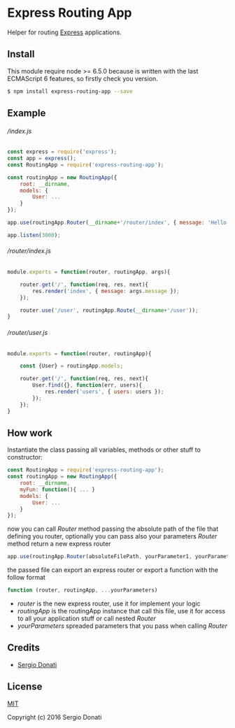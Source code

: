 # Express Routing App

Helper for routing [Express](http://expressjs.com/) applications.

## Install

This module require node >= 6.5.0 because is written with the last ECMAScript 6 features, so firstly check you version.

```bash
$ npm install express-routing-app --save
```

## Example

###### /index.js

```javascript
const express = require('express');
const app = express();
const RoutingApp = require('express-routing-app');

const routingApp = new RoutingApp({
	root: __dirname,
	models: {
		User: ...
	}
});

app.use(routingApp.Router(__dirname+'/router/index', { message: 'Hello' }));

app.listen(3000);
```

###### /router/index.js

```javascript
module.exports = function(router, routingApp, args){

	router.get('/', function(req, res, next){
		res.render('index', { message: args.message });
	});

	router.use('/user', routingApp.Route(__dirname+'/user'));
}
```

###### /router/user.js

```javascript
module.exports = function(router, routingApp){

	const {User} = routingApp.models;

	router.get('/', function(req, res, next){
		User.find({}, function(err, users){
			res.render('users', { users: users });
		});
	});
}
```

## How work

Instantiate the class passing all variables, methods or other stuff to constructor:
```javascript
const RoutingApp = require('express-routing-app');
const routingApp = new RoutingApp({
	root: __dirname,
	myFun: function(){ ... }
	models: {
		User: ...
	}
});
```
now you can call *Router* method passing the absolute path of the file that defining you router,
optionally you can pass also your parameters
*Router* method return a new express router
```javascript
app.use(routingApp.Router(absoluteFilePath, yourParameter1, yourParameter2));
```
the passed file can export an express router or export a function with the follow format
```javascript
function (router, routingApp, ...yourParameters)
```
* *router* is the new express router, use it for implement your logic
* *routingApp* is the routingApp instance that call this file, use it for access to all your application stuff or call nested *Router*
* *yourParameters* spreaded parameters that you pass when calling *Router*

## Credits

- [Sergio Donati](https://github.com/SergioDonati)

## License

[MIT](LICENSE)

Copyright (c) 2016 Sergio Donati
